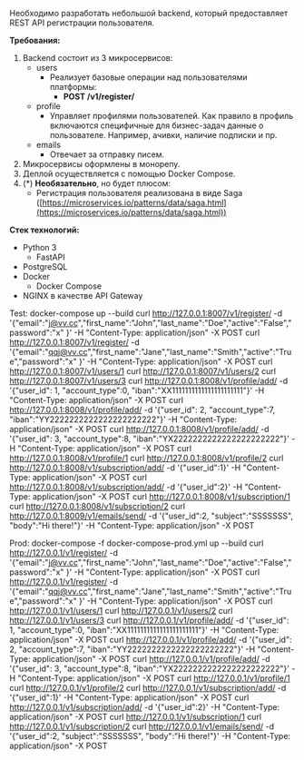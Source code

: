 Необходимо разработать небольшой backend, который предоставляет REST API регистрации пользователя.

**Требования:**

1. Backend состоит из 3 микросервисов:
    - users
        - Реализует базовые операции над пользователями платформы:
            - **POST /v1/register/**
    - profile
        - Управляет профилями пользователей. Как правило в профиль включаются специфичные для бизнес-задач данные о пользователе. Например, ачивки, наличие подписки и пр.
    - emails
        - Отвечает за отправку писем.
2. Микросервисы оформлены в монорепу.
3. Деплой осуществляется с помощью Docker Compose.
4. (*) **Необязательно**, но будет плюсом:
    - Регистрация пользователя реализована в виде Saga ([https://microservices.io/patterns/data/saga.html](https://microservices.io/patterns/data/saga.html))

**Стек технологий:**

- Python 3
    - FastAPI
- PostgreSQL
- Docker
    - Docker Compose
- NGINX в качестве API Gateway


Test:
docker-compose up --build
curl  http://127.0.0.1:8007/v1/register/ -d '{"email":"j@vv.cc","first_name":"John","last_name":"Doe","active":"False","password":"x" }' -H "Content-Type: application/json" -X POST
curl  http://127.0.0.1:8007/v1/register/ -d '{"email":"qqj@vv.cc","first_name":"Jane","last_name":"Smith","active":"True","password":"x" }' -H "Content-Type: application/json" -X POST
curl  http://127.0.0.1:8007/v1/users/1
curl  http://127.0.0.1:8007/v1/users/2
curl  http://127.0.0.1:8007/v1/users/3
curl  http://127.0.0.1:8008/v1/profile/add/ -d '{"user_id": 1, "account_type":0, "iban":"XX1111111111111111111111"}' -H "Content-Type: application/json" -X POST
curl  http://127.0.0.1:8008/v1/profile/add/ -d '{"user_id": 2, "account_type":7, "iban":"YY2222222222222222222222"}' -H "Content-Type: application/json" -X POST
curl  http://127.0.0.1:8008/v1/profile/add/ -d '{"user_id": 3, "account_type":8, "iban":"YX2222222222222222222222"}' -H "Content-Type: application/json" -X POST
curl  http://127.0.0.1:8008/v1/profile/1
curl  http://127.0.0.1:8008/v1/profile/2
curl  http://127.0.0.1:8008/v1/subscription/add/ -d '{"user_id":1}' -H "Content-Type: application/json" -X POST
curl  http://127.0.0.1:8008/v1/subscription/add/ -d '{"user_id":2}' -H "Content-Type: application/json" -X POST
curl  http://127.0.0.1:8008/v1/subscription/1
curl  http://127.0.0.1:8008/v1/subscription/2
curl  http://127.0.0.1:8009/v1/emails/send/ -d '{"user_id":2, "subject":"SSSSSSS", "body":"Hi there!"}' -H "Content-Type: application/json" -X POST



Prod:
docker-compose -f docker-compose-prod.yml up --build
curl  http://127.0.0.1/v1/register/ -d '{"email":"j@vv.cc","first_name":"John","last_name":"Doe","active":"False","password":"x" }' -H "Content-Type: application/json" -X POST
curl  http://127.0.0.1/v1/register/ -d '{"email":"qqj@vv.cc","first_name":"Jane","last_name":"Smith","active":"True","password":"x" }' -H "Content-Type: application/json" -X POST
curl  http://127.0.0.1/v1/users/1
curl  http://127.0.0.1/v1/users/2
curl  http://127.0.0.1/v1/users/3
curl  http://127.0.0.1/v1/profile/add/ -d '{"user_id": 1, "account_type":0, "iban":"XX1111111111111111111111"}' -H "Content-Type: application/json" -X POST
curl  http://127.0.0.1/v1/profile/add/ -d '{"user_id": 2, "account_type":7, "iban":"YY2222222222222222222222"}' -H "Content-Type: application/json" -X POST
curl  http://127.0.0.1/v1/profile/add/ -d '{"user_id": 3, "account_type":8, "iban":"YX2222222222222222222222"}' -H "Content-Type: application/json" -X POST
curl  http://127.0.0.1/v1/profile/1
curl  http://127.0.0.1/v1/profile/2
curl  http://127.0.0.1/v1/subscription/add/ -d '{"user_id":1}' -H "Content-Type: application/json" -X POST
curl  http://127.0.0.1/v1/subscription/add/ -d '{"user_id":2}' -H "Content-Type: application/json" -X POST
curl  http://127.0.0.1/v1/subscription/1
curl  http://127.0.0.1/v1/subscription/2
curl  http://127.0.0.1/v1/emails/send/ -d '{"user_id":2, "subject":"SSSSSSS", "body":"Hi there!"}' -H "Content-Type: application/json" -X POST
